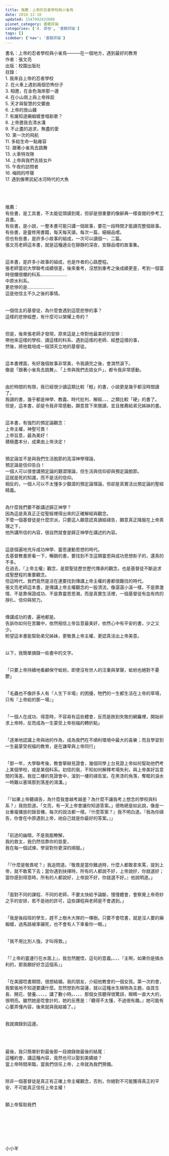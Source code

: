```yaml
---
title: 推薦：上帝的忍者學校與小雀鳥
date: 2010-12-10
updated: 1547992432000
pixnet_category: 書籍評論
categories: ['4. 其他', '書籍評論']
tags: []
sidebar: {'nav': '書籍評論'}
---
```


<p>書名：上帝的忍者學校與小雀鳥———在一個地方，遇到最好的教育<br/>作者：張文亮<br/>出版：校園出版社<br/><!--more-->目錄：<br/>1.	我來自上帝的忍者學校<br/>2.	在火車上遇到兩個恐怖份子<br/>3.	相邀，在金色海岸那一邊<br/>4.	在小山崗上與上帝摔跤<br/>5.	天才與智慧的交響曲<br/>6.	上帝的放山雞<br/>7.	有誰知道癩蝦蟆會唱新歌？<br/>8.	上帝邀我去清水溝<br/>9.	不止盡的追求，無盡的愛<br/>10.	第一次的飛航<br/>11.	多給生命一點雍容<br/>12.	跟著小雀鳥去跳舞<br/>13.	火車特攻隊<br/>14.	上帝與我們去妓女戶<br/>15.	午夜的訪問者<br/>16.	梅岡的呼聲<br/>17.	遇到像寒武紀冰河時代的大魚<br/><br/><br/><br/><br/>推薦：<br/>有些書，是工具書，不太能從頭讀到尾，但卻是很重要的像辭典一樣查閱的參考工具書。<br/>有些書，是小說，一整本書可能只講一個故事，要花一段時間才能讀完整個故事。<br/>有些書，是靈修用書籍，每天每天讀，每次一篇，細細品嚐。<br/>但也有些書，是許多小故事的組成，一次可以讀個一、二篇。<br/>張文亮老師這本書，就是這種適合在靜靜的深夜，安靜品嚐的故事集。<br/><br/><br/>這本書，是許多小故事的組成，也是作者的心路歷程。<br/>張老師當初大學聯考成績很差，後來重考，沒想到重考之後成績更差，考到一個當時很爛很爛的科系…………………<br/>中原水利系。<br/>更悲慘的是…………………<br/>這是他信主不久之後的事情。<br/><br/><br/>一個信主的基督徒，為什麼會遇到這麼悲慘的事？<br/>這樣的悲慘經歷，有什麼可以榮耀上帝的？<br/><br/><br/>但是，後來張老師才發現，原來這是上帝對他最美好的安排：<br/>帶他來這樣的學校、讀這樣的科系、遇到這樣的老師、經歷這樣的事，<br/>然後，將他栽培成一個頂天立地的基督徒。<br/><br/><br/>這本書裡面，有好幾個故事非常美，令我讀完之後，會潸然淚下。<br/>像是「跟著小雀鳥去跳舞」、「上帝與我們去妓女戶」，都令我非常感動。<br/><br/><br/>由於時間的有限，我已經很少讀這類比較「輕」的書，小說更是幾乎都沒時間讀了。<br/>我讀的書，幾乎都是神學、教義、時代批判、解經、、、之類比較「硬」的書了。<br/>但是，這本書，卻是令我非常感動，願意買下來閱讀，並且推薦給弟兄姊妹的書。<br/><br/><br/>這本書，有強烈的預定論觀念：<br/>上帝主權，神聖可畏！<br/>上帝旨意，最為美好！<br/>積極盡本分，成果由上帝決定！<br/><br/><br/>預定論並不是與我們生活脫節的高深神學理論，<br/>預定論是信仰告白！<br/>一個人可以很會講預定論的艱澀理論，但生活與信仰卻與預定論脫節。<br/>這就是死的知識，而不是活的信仰。<br/>相反的，一個人可以不太懂多少艱澀的預定論理論，但卻是真實活出預定論的聖經精義。<br/><br/><br/>為什麼我們要不斷講述歸正神學？<br/>因為這是真真正正從聖經裡得出來的正確解經與觀念。<br/>不管一個基督徒是什麼宗派，只要這人願意認真讀經禱告，願意真正降服在上帝真理之下，<br/>他所講所信的內容，很自然就會是歸正神學在講述的內容。<br/><br/><br/>這是個遍地充斥成功神學、靈恩運動思想的時代。<br/>去基督教書房看一下，暢銷的書，要找到不含這類靈恩與成功思想影子的，還真的不多。<br/>在過去，『上帝主權』觀念，是眾聖徒歷世歷代傳承的觀念，也是基督徒不斷追求成聖歷程的重要觀念。<br/>但這時代，我們竟然是活在連要找到傳講上帝主權的書都很難找的時代。<br/>張文亮老師這本書，是傳講上帝主權觀念的一股清流，像潺潺小溪一樣，不是靠激情、不是靠保證成功、不是靠靈恩思潮，而是真實生活裡，一個基督徒有血有肉的掙扎、信仰與努力。<br/><br/><br/>傳講成功的書，遍地都是。<br/>告訴你如何在苦難中，依然相信上帝旨意最美好，依然心中有平安的書，少之又少。<br/>盼望這本書能幫助弟兄姊妹，更敬畏上帝主權，更認真活出上帝美意。<br/><br/><br/>以下，我簡單摘錄一些書中的文字。<br/><br/><br/>「只要上帝持續地看顧保守蚯蚓，即使沒有世人的注重與掌聲，蚯蚓也絕對不憂鬱」<br/><br/><br/>「毛蟲也不像許多人有『人生下半場』的困擾，牠們的一生都生活在上帝的草場，只有『上帝給的那一場』」<br/><br/><br/>「一個人在成功、得意時，不容易有這些體會，反而是跌到失敗的網羅裡，開始祈求上帝時，反而成為一生蒙受上帝祝福的轉折點」<br/><br/><br/>「逐漸地認識上帝與祂的作為，成為我們在不順利環境中最大的喜樂；而且學習到一生最蒙受祝福的教育，是在謙卑與上帝同行」<br/><br/><br/>「那一年，大學聯考後，教會舉辦見證會，幾個同學上台見證上帝如何幫助他們考上某個學校，或是某個科系。初信的我，不知如何解釋考場失利，與上帝美好旨意間的落差。我從二樓的見證會中，溜到一樓的禱告室。在黑漆的角落，奪眶的淚水一時難以塞填那到落差的鴻溝。」<br/><br/><br/>「『如果上帝聽禱告，為什麼我會越考越差？為什麼不讓我考上想念的學校與科系？』我抱怨道。「文亮，有一天上帝會讓你知道答案。」德皓總是如此說，像是一台重複播放的錄音機，每次的說法都一樣。『什麼答案？』我不明白道。『我為你禱告，你會在中原遇到上帝，祂自己就是你最好的答案。』」<br/><br/><br/>「前途的幽暗，不是我能瞭解，<br/>我的救主，我仍然信靠你的慈愛，<br/>我在每一個試煉，學習對你更深的順服。」<br/><br/><br/>「『什麼是敬畏呢？』我追問道。『敬畏是當你難過時，什麼人都敢拿來罵，提到上帝，就不敢罵下去；當你遇到抉擇時，所有的人都說不好，上帝說好，你就選好；當你感到得意時，所有的人都說好，上帝說不好，你就選不好。』他說明道。」<br/><br/><br/>「面對不同的課程、不同的老師，不要太快給予論斷，慢慢體會，會察覺上帝奇妙之手的安排，若不是祂的許可，這些課程與老師是不會遇到。」<br/><br/><br/>「我是後段班的學生，趕不上樹木大隊的一棵樹。只要不會唸書，就是沒人要的癩蝦蟆，過馬路被車碾死，也不會有人下車看你一眼。」<br/><br/><br/>「我不用比別人強，才叫得救。」<br/><br/><br/>「『上帝的靈運行在水面上』，我忽然醒悟，這句的意義。、、、『主啊，如果你是搞水利的，那我願好好念這個系』」<br/><br/><br/>「在美國唸書期間，很想結婚。我的朋友，介紹他教會的一個女孩。第一次約會，我緊張地不知道要講什麼。忽然想到布袋蓮，就以這種水生植物為主題，由其生長、開花、營養、、、、，講了數小時。、、、、那個女孩聽得很驚訝，眼睛一直大大的，很明亮。雖然她是唸會計的，她的反應是：『聽得不太懂，不過很有趣。』她可能有心要弄懂內容，後來就與我結婚了。」<br/><br/><br/>我就摘錄到這邊。<br/><br/><br/><br/><br/>最後，我只簡單針對最後那一段摘錄做最後的結尾：<br/>這種約會，講這種內容，竟然也可以娶到美嬌娘？<br/>當上帝時間來臨，當我們信任上帝，上帝就為我們預備。<br/><br/><br/>除非一個基督徒是真正有正確上帝主權觀念，否則，你絕對不可能獲得真正的平安、不可能真正信任上帝主權！<br/><br/><br/>願上帝幫助我們<br/><br/><br/><br/><br/><br/><br/><br/>小小羊<br/>
</p>